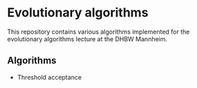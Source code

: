 Evolutionary algorithms
=======================
This repository contains various algorithms implemented for the evolutionary algorithms lecture at the DHBW Mannheim.

Algorithms
----------
* Threshold acceptance